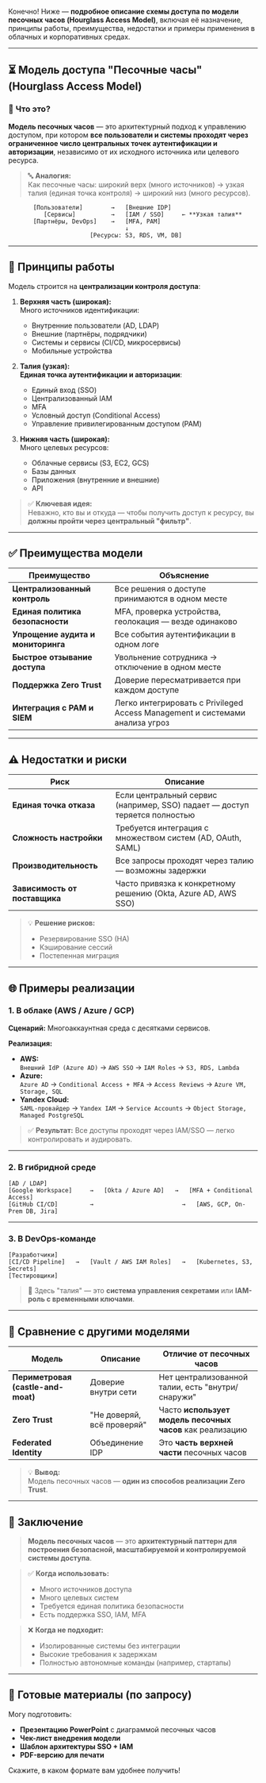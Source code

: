 Конечно! Ниже — **подробное описание схемы доступа по модели песочных часов (Hourglass Access Model)**, включая её назначение, принципы работы, преимущества, недостатки и примеры применения в облачных и корпоративных средах.

---

## ⏳ **Модель доступа "Песочные часы" (Hourglass Access Model)**

### 🎯 **Что это?**
**Модель песочных часов** — это архитектурный подход к управлению доступом, при котором **все пользователи и системы проходят через ограниченное число центральных точек аутентификации и авторизации**, независимо от их исходного источника или целевого ресурса.

> 🔤 **Аналогия:**  
> Как песочные часы: широкий верх (много источников) → узкая талия (единая точка контроля) → широкий низ (много ресурсов).

```
       [Пользователи]        →   [Внешние IDP]  
          [Сервисы]          →   [IAM / SSO]     ← **Узкая талия**
       [Партнёры, DevOps]    →   [MFA, PAM]  
                                 ↓
                       [Ресурсы: S3, RDS, VM, DB]
```

---

## 🔧 **Принципы работы**

Модель строится на **централизации контроля доступа**:

1. **Верхняя часть (широкая):**  
   Много источников идентификации:
   - Внутренние пользователи (AD, LDAP)
   - Внешние (партнёры, подрядчики)
   - Системы и сервисы (CI/CD, микросервисы)
   - Мобильные устройства

2. **Талия (узкая):**  
   **Единая точка аутентификации и авторизации**:
   - Единый вход (SSO)
   - Централизованный IAM
   - MFA
   - Условный доступ (Conditional Access)
   - Управление привилегированным доступом (PAM)

3. **Нижняя часть (широкая):**  
   Много целевых ресурсов:
   - Облачные сервисы (S3, EC2, GCS)
   - Базы данных
   - Приложения (внутренние и внешние)
   - API

> ✅ **Ключевая идея:**  
> Неважно, кто вы и откуда — чтобы получить доступ к ресурсу, вы **должны пройти через центральный "фильтр"**.

---

## ✅ **Преимущества модели**

| Преимущество | Объяснение |
|-------------|-----------|
| **Централизованный контроль** | Все решения о доступе принимаются в одном месте |
| **Единая политика безопасности** | MFA, проверка устройства, геолокация — везде одинаково |
| **Упрощение аудита и мониторинга** | Все события аутентификации в одном логе |
| **Быстрое отзывание доступа** | Увольнение сотрудника → отключение в одном месте |
| **Поддержка Zero Trust** | Доверие пересматривается при каждом доступе |
| **Интеграция с PAM и SIEM** | Легко интегрировать с Privileged Access Management и системами анализа угроз |

---

## ⚠️ **Недостатки и риски**

| Риск | Описание |
|------|---------|
| **Единая точка отказа** | Если центральный сервис (например, SSO) падает — доступ теряется полностью |
| **Сложность настройки** | Требуется интеграция с множеством систем (AD, OAuth, SAML) |
| **Производительность** | Все запросы проходят через талию — возможны задержки |
| **Зависимость от поставщика** | Часто привязка к конкретному решению (Okta, Azure AD, AWS SSO) |

> 💡 **Решение рисков:**  
> - Резервирование SSO (HA)
> - Кэширование сессий
> - Постепенная миграция

---

## 🌐 **Примеры реализации**

### 1. **В облаке (AWS / Azure / GCP)**

**Сценарий:** Многоаккаунтная среда с десятками сервисов.

**Реализация:**
- **AWS:**  
  `Внешний IdP (Azure AD)` → `AWS SSO` → `IAM Roles` → `S3, RDS, Lambda`  
- **Azure:**  
  `Azure AD` → `Conditional Access + MFA` → `Access Reviews` → `Azure VM, Storage, SQL`  
- **Yandex Cloud:**  
  `SAML-провайдер` → `Yandex IAM` → `Service Accounts` → `Object Storage, Managed PostgreSQL`

> ✅ **Результат:** Все доступы проходят через IAM/SSO — легко контролировать и аудировать.

---

### 2. **В гибридной среде**

```
[AD / LDAP]  
[Google Workspace]     →   [Okta / Azure AD]   →   [MFA + Conditional Access]  
[GitHub CI/CD]         →                         →   [AWS, GCP, On-Prem DB, Jira]
```

---

### 3. **В DevOps-команде**

```
[Разработчики]  
[CI/CD Pipeline]   →   [Vault / AWS IAM Roles]   →   [Kubernetes, S3, Secrets]
[Тестировщики]
```

> 🔐 Здесь "талия" — это **система управления секретами** или **IAM-роль с временными ключами**.

---

## 🔄 **Сравнение с другими моделями**

| Модель | Описание | Отличие от песочных часов |
|--------|---------|----------------------------|
| **Периметровая (castle-and-moat)** | Доверие внутри сети | Нет централизованной талии, есть "внутри/снаружи" |
| **Zero Trust** | "Не доверяй, всё проверяй" | Часто **использует модель песочных часов** как реализацию |
| **Federated Identity** | Объединение IDP | Это **часть верхней части** песочных часов |

> 💡 **Вывод:**  
> Модель песочных часов — **один из способов реализации Zero Trust**.

---

## 📌 **Заключение**

> **Модель песочных часов** — это **архитектурный паттерн для построения безопасной, масштабируемой и контролируемой системы доступа**.

> ✅ **Когда использовать:**
> - Много источников доступа
> - Много целевых систем
> - Требуется единая политика безопасности
> - Есть поддержка SSO, IAM, MFA

> ❌ **Когда не подходит:**
> - Изолированные системы без интеграции
> - Высокие требования к задержкам
> - Полностью автономные команды (например, стартапы)

---

## 📎 Готовые материалы (по запросу)

Могу подготовить:
- **Презентацию PowerPoint** с диаграммой песочных часов
- **Чек-лист внедрения модели**
- **Шаблон архитектуры SSO + IAM**
- **PDF-версию для печати**

Скажите, в каком формате вам удобнее получить!
